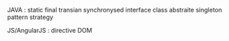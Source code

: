 JAVA :
static
final
transian
synchronysed
interface 
class abstraite
singleton
pattern strategy


JS/AngularJS : 
directive
DOM



